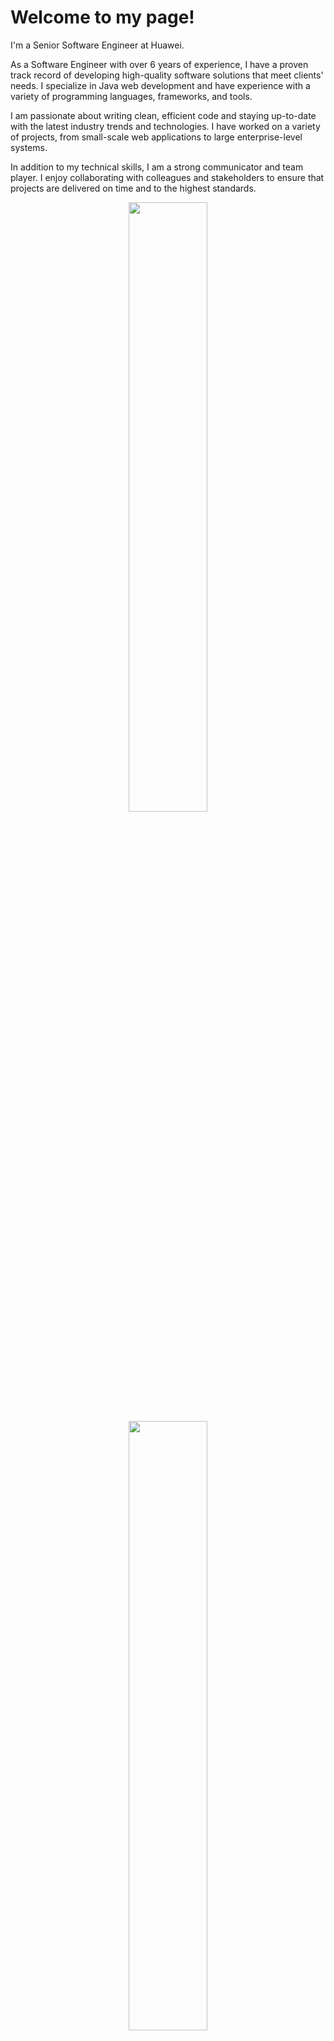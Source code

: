 # Welcome to my page!

I'm a Senior Software Engineer at Huawei.

As a Software Engineer with over 6 years of experience, I have a proven track record of developing high-quality software solutions that meet clients' needs. I specialize in Java web development and have experience with a variety of programming languages, frameworks, and tools.

I am passionate about writing clean, efficient code and staying up-to-date with the latest industry trends and technologies. I have worked on a variety of projects, from small-scale web applications to large enterprise-level systems.

In addition to my technical skills, I am a strong communicator and team player. I enjoy collaborating with colleagues and stakeholders to ensure that projects are delivered on time and to the highest standards.

<p align="center">
  <img width="50%" src="https://github-readme-stats.vercel.app/api?username=graur&show_icons=true&theme=tokyonight" />
  <img width="50%" src="https://github-readme-streak-stats.herokuapp.com/?user=graur&theme=tokyonight" />
</p>
<!--
**Graur/graur** is a ✨ _special_ ✨ repository because its `README.md` (this file) appears on your GitHub profile.

Here are some ideas to get you started:

- 🔭 I’m currently working on ...
- 🌱 I’m currently learning ...
- 👯 I’m looking to collaborate on ...
- 🤔 I’m looking for help with ...
- 💬 Ask me about ...
- 📫 How to reach me: ...
- 😄 Pronouns: ...
- ⚡ Fun fact: ...
-->
